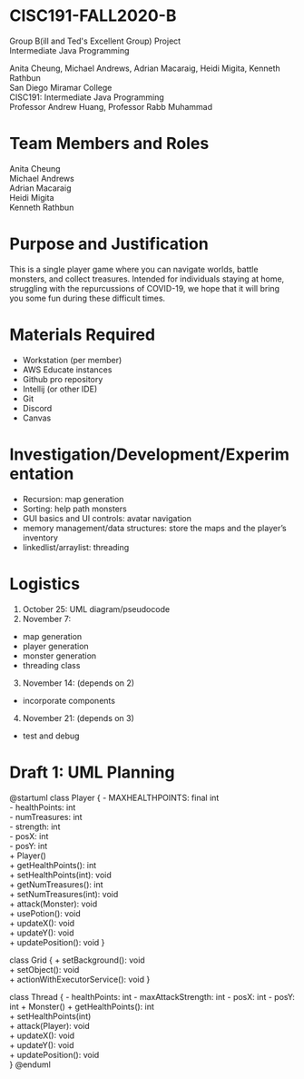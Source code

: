 # CISC191-FALL2020-B
Group B(ill and Ted's Excellent Group) Project  
Intermediate Java Programming  

Anita Cheung, Michael Andrews, Adrian Macaraig, Heidi Migita, Kenneth Rathbun  
San Diego Miramar College  
CISC191: Intermediate Java Programming  
Professor Andrew Huang, Professor Rabb Muhammad  

# Team Members and Roles
Anita Cheung  
Michael Andrews  
Adrian Macaraig  
Heidi Migita  
Kenneth Rathbun  

# Purpose and Justification
This is a single player game where you can navigate worlds, battle monsters, and collect treasures. Intended for individuals staying at home, struggling with the repurcussions of COVID-19, we hope that it will bring you some fun during these difficult times.

# Materials Required
- Workstation (per member)
- AWS Educate instances
- Github pro repository
- Intellij (or other IDE)
- Git
- Discord
- Canvas

# Investigation/Development/Experimentation
- Recursion: map generation
- Sorting: help path monsters
- GUI basics and UI controls: avatar navigation
- memory management/data structures: store the maps and the player’s inventory
- linkedlist/arraylist: threading

# Logistics
1. October 25: UML diagram/pseudocode
2. November 7:
  - map generation
  - player generation
  - monster generation
  - threading class
3. November 14: (depends on 2)
  - incorporate components
4. November 21: (depends on 3)
  - test and debug

# Draft 1: UML Planning
@startuml
class Player {
    - MAXHEALTHPOINTS: final int  
    - healthPoints: int  
    - numTreasures: int   
    - strength: int  
    - posX: int  
    - posY: int  
    + Player()  
    + getHealthPoints(): int  
    + setHealthPoints(int): void  
    + getNumTreasures(): int  
    + setNumTreasures(int): void  
    + attack(Monster): void  
    + usePotion(): void  
    + updateX(): void  
    + updateY(): void  
    + updatePosition(): void 
} 

class Grid {
    + setBackground(): void  
    + setObject(): void  
    + actionWithExecutorService(): void 
} 

class Thread {
    - healthPoints: int
    - maxAttackStrength: int
    - posX: int
    - posY: int
    + Monster()
    + getHealthPoints(): int  
    + setHealthPoints(int)  
    + attack(Player): void  
    + updateX(): void  
    + updateY(): void  
    + updatePosition(): void  
}
@enduml